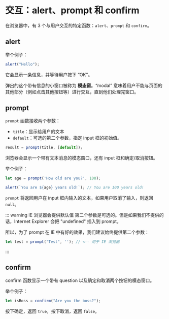 # 交互：alert、prompt 和 confirm

在浏览器中，有 3 个与用户交互的特定函数：`alert`、`prompt` 和 `confirm`。

## alert

举个例子：

```js
alert("Hello");
```

它会显示一条信息，并等待用户按下 “OK”。

弹出的这个带有信息的小窗口被称为 **模态窗**。“modal” 意味着用户不能与页面的其他部分（例如点击其他按钮等）进行交互，直到他们处理完窗口。

## prompt

`prompt` 函数接收两个参数：

- `title`：显示给用户的文本
- `default`：可选的第二个参数，指定 input 框的初始值。

```js
result = prompt(title, [default]);
```

浏览器会显示一个带有文本消息的模态窗口，还有 input 框和确定/取消按钮。

举个例子：

```js
let age = prompt('How old are you?', 100);

alert(`You are ${age} years old!`); // You are 100 years old!
```

`prompt` 将返回用户在 input 框内输入的文本，如果用户取消了输入，则返回 `null`。

::: warning IE 浏览器会提供默认值
第二个参数是可选的。但是如果我们不提供的话，Internet Explorer 会把 "undefined" 插入到 prompt。

所以，为了 prompt 在 IE 中有好的效果，我们建议始终提供第二个参数：

```js
let test = prompt("Test", ''); // <-- 用于 IE 浏览器
```

:::

## confirm

confirm 函数显示一个带有 question 以及确定和取消两个按钮的模态窗口。

举个例子：

```js
let isBoss = confirm("Are you the boss?");
```

按下确定，返回 `true`，按下取消，返回 `false`。
